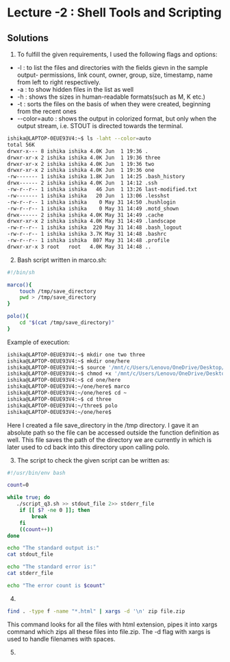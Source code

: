 # Lecture -2 : Shell Tools and Scripting

## Solutions

1) To fulfill the given requirements, I used the following flags and options:

- -l : to list the files and directories with the fields gievn in the sample output- permissions, link count, owner, group, size, timestamp, name from left to right respectively.
- -a : to show hidden files in the list as well
- -h : shows the sizes in human-readable formats(such as M, K etc.)
- -t : sorts the files on the basis of when they were created, beginning from the recent ones
- --color=auto : shows the output in colorized format, but only when the output stream, i.e. STOUT is directed towards the terminal.
  
```bash
ishika@LAPTOP-0EUE93V4:~$ ls -laht --color=auto
total 56K
drwxr-x--- 8 ishika ishika 4.0K Jun  1 19:36 .
drwxr-xr-x 2 ishika ishika 4.0K Jun  1 19:36 three
drwxr-xr-x 2 ishika ishika 4.0K Jun  1 19:36 two
drwxr-xr-x 2 ishika ishika 4.0K Jun  1 19:36 one
-rw------- 1 ishika ishika 1.8K Jun  1 14:25 .bash_history
drwx------ 2 ishika ishika 4.0K Jun  1 14:12 .ssh
-rw-r--r-- 1 ishika ishika   46 Jun  1 13:26 last-modified.txt
-rw------- 1 ishika ishika   20 Jun  1 13:06 .lesshst
-rw-r--r-- 1 ishika ishika    0 May 31 14:50 .hushlogin
-rw-r--r-- 1 ishika ishika    0 May 31 14:49 .motd_shown
drwx------ 2 ishika ishika 4.0K May 31 14:49 .cache
drwxr-xr-x 2 ishika ishika 4.0K May 31 14:49 .landscape
-rw-r--r-- 1 ishika ishika  220 May 31 14:48 .bash_logout
-rw-r--r-- 1 ishika ishika 3.7K May 31 14:48 .bashrc
-rw-r--r-- 1 ishika ishika  807 May 31 14:48 .profile
drwxr-xr-x 3 root   root   4.0K May 31 14:48 ..
```

2) Bash script written in marco.sh:
 ```bash
 #!/bin/sh

 marco(){
     touch /tmp/save_directory
     pwd > /tmp/save_directory 
 }

 polo(){
     cd "$(cat /tmp/save_directory)"
 }
 ```

Example of execution:
```bash
ishika@LAPTOP-0EUE93V4:~$ mkdir one two three
ishika@LAPTOP-0EUE93V4:~$ mkdir one/here
ishika@LAPTOP-0EUE93V4:~$ source '/mnt/c/Users/Lenovo/OneDrive/Desktop/dsg assignment 1/marco.sh'
ishika@LAPTOP-0EUE93V4:~$ chmod +x '/mnt/c/Users/Lenovo/OneDrive/Desktop/dsg assignment 1/marco.sh'
ishika@LAPTOP-0EUE93V4:~$ cd one/here
ishika@LAPTOP-0EUE93V4:~/one/here$ marco
ishika@LAPTOP-0EUE93V4:~/one/here$ cd ~
ishika@LAPTOP-0EUE93V4:~$ cd three
ishika@LAPTOP-0EUE93V4:~/three$ polo
ishika@LAPTOP-0EUE93V4:~/one/here$
```

Here I created a file save_directory in the /tmp directory. I gave it an absolute path so the file can be accessed outside the function definition as well. This file saves the path of the directory we are currently in which is later used to cd back into this directory upon calling polo.

3) The script to check the given script can be written as:
 ```bash
 #!/usr/bin/env bash

 count=0

 while true; do
    ./script_q3.sh >> stdout_file 2>> stderr_file
     if [[ $? -ne 0 ]]; then
         break
     fi    
     ((count++))
 done 

 echo "The standard output is:"
 cat stdout_file

 echo "The standard error is:"
 cat stderr_file

 echo "The error count is $count"
 ```

4) 
```bash
find . -type f -name "*.html" | xargs -d '\n' zip file.zip
```

This command looks for all the files with html extension, pipes it into xargs command which zips all these files into file.zip. The -d flag with xargs is used to handle filenames with spaces.

5) 









